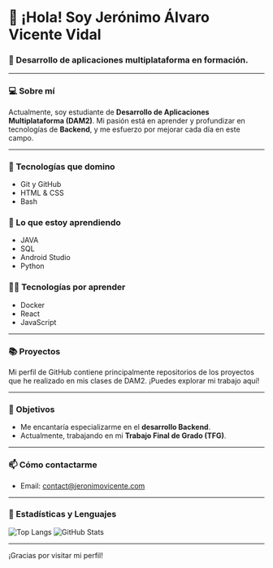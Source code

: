 # 👋 ¡Hola! Soy Jerónimo Álvaro Vicente Vidal

### 🚀 Desarrollo de aplicaciones multiplataforma en formación.

---

### 💻 Sobre mí

Actualmente, soy estudiante de **Desarrollo de Aplicaciones Multiplataforma (DAM2)**. Mi pasión está en aprender y profundizar en tecnologías de **Backend**, y me esfuerzo por mejorar cada día en este campo.

---

### 🔧 Tecnologías que domino

- Git y GitHub
- HTML & CSS
- Bash

### 🚀 Lo que estoy aprendiendo

- JAVA
- SQL
- Android Studio
- Python

### 🧑‍💻 Tecnologías por aprender

- Docker
- React
- JavaScript

---

### 📚 Proyectos

Mi perfil de GitHub contiene principalmente repositorios de los proyectos que he realizado en mis clases de DAM2. ¡Puedes explorar mi trabajo aquí!

---

### 🎯 Objetivos

- Me encantaría especializarme en el **desarrollo Backend**.
- Actualmente, trabajando en mi **Trabajo Final de Grado (TFG)**.

---

### 📫 Cómo contactarme

- Email: [contact@jeronimovicente.com](mailto:contact@jeronimovicente.com)

---

### 🚀 Estadísticas y Lenguajes

![Top Langs](https://github-readme-stats.vercel.app/api/top-langs/?username=aakunoo&layout=compact&theme=tokyonight)
![GitHub Stats](https://github-readme-stats.vercel.app/api?username=aakunoo&show_icons=true&theme=tokyonight)

---

¡Gracias por visitar mi perfil!
